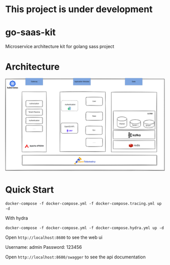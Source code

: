 # This project is under development

# go-saas-kit

Microservice architecture kit for golang sass project

# Architecture

![Architecture](https://github.com/goxiaoy/go-saas-kit/blob/main/docs/go-saas-kit.drawio.png?raw=true)

# Quick Start

```
docker-compose -f docker-compose.yml -f docker-compose.tracing.yml up -d
```
With hydra
```
docker-compose -f docker-compose.yml -f docker-compose.hydra.yml up -d
```

Open `http://localhost:8600` to see the web ui

Username: admin
Password: 123456

Open `http://localhost:8600/swagger` to see the api documentation